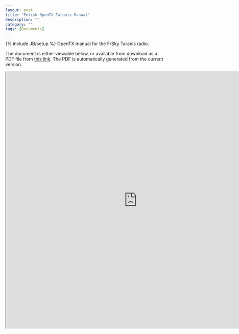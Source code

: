 ```yaml
---
layout: post
title: "Polish OpenTX Taranis Manual"
description: ""
category: ""
tags: [Documents]
---
```

{% include JB/setup %}
OpenTX manual for the FrSky Taranis radio.  

The document is either viewable below, or available from download as a PDF file from [this link](https://docs.google.com/document/d/1_H0T2a49twiTmHLSmVgGCA2inkCYrdOa52KzNLn2APk/export?format=pdf). The PDF is automatically generated from the current version.

<iframe width="820" height="800" src="https://docs.google.com/document/d/1_H0T2a49twiTmHLSmVgGCA2inkCYrdOa52KzNLn2APk/pub?embedded=true"></iframe>

